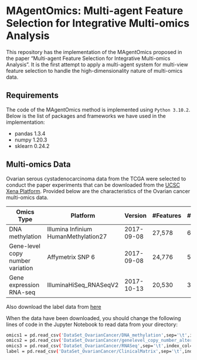 # MAgentOmics: Multi-agent Feature Selection for Integrative Multi-omics Analysis

This repository has the implementation of the MAgentOmics proposed in the paper “Multi-agent Feature Selection for Integrative Multi-omics Analysis”. It is the first attempt to apply a multi-agent system for multi-view feature selection to handle the high-dimensionality nature of multi-omics data. 

## Requirements

The code of the MAgentOmics method is implemented using `Python 3.10.2`. Below is the list of packages and frameworks we have used in the implementation:
* pandas 1.3.4
* numpy 1.20.3
* sklearn 0.24.2

## Multi-omics Data

Ovarian serous cystadenocarcinoma data from the TCGA were selected to conduct the paper experiments that can be downloaded from the [UCSC Xena Platform](https://xenabrowser.net/datapages/?cohort=TCGA%20Ovarian%20Cancer%20(OV)&removeHub=http%3A%2F%2F127.0.0.1%3A7222). Provided below are the characteristics of the Ovarian cancer multi-omics data.

|Omics Type	|Platform|Version|#Features|#Samples|Reference|
|------	|-----------------------|-----------------------|-------|------|------|
|DNA methylation|Illumina Infinium HumanMethylation27|2017-09-08|27,578|616|[Link](https://xenabrowser.net/datapages/?dataset=TCGA.OV.sampleMap%2FHumanMethylation27&host=https%3A%2F%2Ftcga.xenahubs.net&removeHub=http%3A%2F%2F127.0.0.1%3A7222&removeHub=https%3A%2F%2Fucscpublic.xenahubs.net&removeHub=https%3A%2F%2Fpancanatlas.xenahubs.net&removeHub=https%3A%2F%2Ficgc.xenahubs.net&removeHub=https%3A%2F%2Fpcawg.xenahubs.net&removeHub=https%3A%2F%2Ftoil.xenahubs.net&removeHub=https%3A%2F%2Fxena.treehouse.gi.ucsc.edu%3A443&removeHub=https%3A%2F%2Fgdc.xenahubs.net&removeHub=https%3A%2F%2Fatacseq.xenahubs.net&removeHub=https%3A%2F%2Fkidsfirst.xenahubs.net&removeHub=notebook%3A)|
|Gene-level copy number variation|Affymetrix SNP 6|2017-09-08|24,776|579|[Link](https://xenabrowser.net/datapages/?dataset=TCGA.OV.sampleMap%2FGistic2_CopyNumber_Gistic2_all_data_by_genes&host=https%3A%2F%2Ftcga.xenahubs.net&removeHub=http%3A%2F%2F127.0.0.1%3A7222&removeHub=https%3A%2F%2Fucscpublic.xenahubs.net&removeHub=https%3A%2F%2Fpancanatlas.xenahubs.net&removeHub=https%3A%2F%2Ficgc.xenahubs.net&removeHub=https%3A%2F%2Fpcawg.xenahubs.net&removeHub=https%3A%2F%2Ftoil.xenahubs.net&removeHub=https%3A%2F%2Fxena.treehouse.gi.ucsc.edu%3A443&removeHub=https%3A%2F%2Fgdc.xenahubs.net&removeHub=https%3A%2F%2Fatacseq.xenahubs.net&removeHub=https%3A%2F%2Fkidsfirst.xenahubs.net&removeHub=notebook%3A)|
|Gene expression RNA-seq|IlluminaHiSeq_RNASeqV2|2017-10-13|20,530|308|[Link](https://xenabrowser.net/datapages/?dataset=TCGA.OV.sampleMap%2FHiSeqV2_PANCAN&host=https%3A%2F%2Ftcga.xenahubs.net&removeHub=http%3A%2F%2F127.0.0.1%3A7222&removeHub=https%3A%2F%2Fucscpublic.xenahubs.net&removeHub=https%3A%2F%2Fpancanatlas.xenahubs.net&removeHub=https%3A%2F%2Ficgc.xenahubs.net&removeHub=https%3A%2F%2Fpcawg.xenahubs.net&removeHub=https%3A%2F%2Ftoil.xenahubs.net&removeHub=https%3A%2F%2Fxena.treehouse.gi.ucsc.edu%3A443&removeHub=https%3A%2F%2Fgdc.xenahubs.net&removeHub=https%3A%2F%2Fatacseq.xenahubs.net&removeHub=https%3A%2F%2Fkidsfirst.xenahubs.net&removeHub=notebook%3A)|

Also download the label data from [here](https://xenabrowser.net/datapages/?dataset=survival%2FOV_survival.txt&host=https%3A%2F%2Ftcga.xenahubs.net&removeHub=http%3A%2F%2F127.0.0.1%3A7222)

When the data have been downloaded, you should change the following lines of code in the Jupyter Notebook to read data from your directory:

```bash
omics1 = pd.read_csv('DataSet_OvarianCancer/DNA_methylation',sep='\t',index_col=0)
omics2 = pd.read_csv('DataSet_OvarianCancer/genelevel_copy_number_alteration_CNA',sep='\t',index_col=0)
omics3 = pd.read_csv('DataSet_OvarianCancer/RNASeq',sep='\t',index_col=0)
label = pd.read_csv('DataSet_OvarianCancer/ClinicalMatrix',sep='\t',index_col=0)
```

